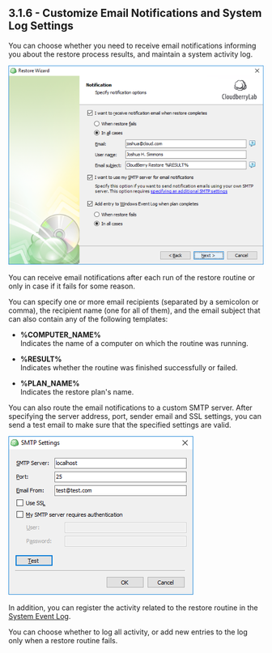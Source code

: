 ## 3.1.6 - Customize Email Notifications and System Log Settings

You can choose whether you need to receive email notifications informing you about the restore process results, and maintain a system activity log.

![](/assets/customize-email-notifications.png)

You can receive email notifications after each run of the restore routine or only in case if it fails for some reason.

You can specify one or more email recipients \(separated by a semicolon or comma\), the recipient name \(one for all of them\), and the email subject that can also contain any of the following templates:

* **%COMPUTER\_NAME%**  
  Indicates the name of a computer on which the routine was running.

* **%RESULT%**  
  Indicates whether the routine was finished successfully or failed.

* **%PLAN\_NAME%**  
  Indicates the restore plan's name.

You can also route the email notifications to a custom SMTP server. After specifying the server address, port, sender email and SSL settings, you can send a test email to make sure that the specified settings are valid.

![](/assets/smtp-settings-dialog-window.png)

In addition, you can register the activity related to the restore routine in the [System Event Log](https://msdn.microsoft.com/en-us/library/windows/desktop/aa385780%28v=vs.85%29.aspx).

You can choose whether to log all activity, or add new entries to the log only when a restore routine fails.





